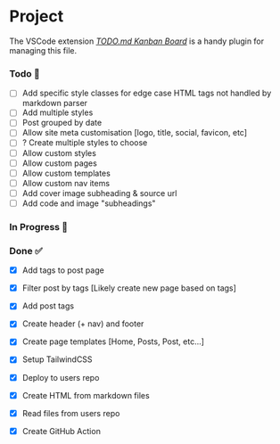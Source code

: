 # Project

The VSCode extension _[TODO.md Kanban Board](https://bit.ly/3fCwKfM)_ is a handy plugin for managing this file.

### Todo 📝

- [ ] Add specific style classes for edge case HTML tags not handled by markdown parser  
- [ ] Add multiple styles  
- [ ] Post grouped by date  
- [ ] Allow site meta customisation [logo, title, social, favicon, etc]  
- [ ] ? Create multiple styles to choose  
- [ ] Allow custom styles  
- [ ] Allow custom pages  
- [ ] Allow custom templates  
- [ ] Allow custom nav items  
- [ ] Add cover image subheading & source url  
- [ ] Add code and image "subheadings"  

### In Progress 🔨


### Done ✅

- [x] Add tags to post page  
- [x] Filter post by tags [Likely create new page based on tags]  
- [x] Add post tags  
- [x] Create header (+ nav) and footer  
- [x] Create page templates [Home, Posts, Post, etc...]  
- [x] Setup TailwindCSS  
- [x] Deploy to users repo  
- [x] Create HTML from markdown files  
- [x] Read files from users repo  
- [x] Create GitHub Action  

